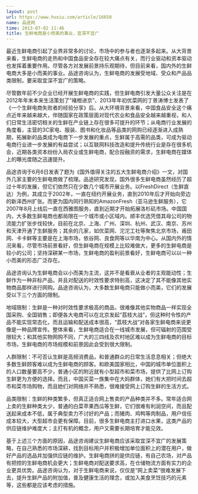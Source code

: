 ```yaml
---
layout: post
url: https://www.huxiu.com/article/16650
name: 品途网
time: 2013-07-02 11:46
title: 生鲜电商是小而美的事业，宜深不宜广
---
```

最近生鲜电商引起了业界非常多的讨论，市场中的参与者也逐渐多起来。从大背景来看，生鲜电商的走热和中国食品安全存在较大痛点有关，而行业驱动和资本驱动也发挥着重要作用。尽管各方对发展前景持乐观期待，但目前来看，国内外的生鲜电商大多是小而美的事业。品途咨询认为，生鲜电商的发展受地域、受众和产品品类限制，要采取宜深不宜广的策略。

尽管数年前不少企业已经开展生鲜电商的实践，但生鲜电商引发大量公众关注是在2012年年末本来生活策划了“褚橙进京”、2013年年初优菜网的丁景涛博士发表了《一个生鲜电商失败者的经验分享》后。从大环境背景来看，中国食品安全这个痛点近年来越来越大，伴随国家在政策层面对现代农业和食品安全越来越重视，和人们日常生活密切相关的生鲜在产业链上存在很多可提升的环节；从电商行业发展的角度看，主营的3C家电、服装、图书和化妆品等品类的网购已经逐渐进入成熟期，拓展新的品类成为电商下一步发展的重点，生鲜属于高需的品类，可成为驱动电商行业进一步发展的有益尝试；以互联网科技改造和提升传统行业是存在很多机会，近期各类资本纷纷入局农业或生鲜电商，配合投融资的需求，生鲜电商在媒体上的曝光度随之迅速提升。

品途咨询于6月6日发表了题为《国外值得关注的五大生鲜电商介绍》一文，对国外几家主要的生鲜电商做了梳理。品途研究发现，国外很多生鲜电商虽然经历了超过十年的发展，但它们依然只在少数几个城市开展业务。以FreshDirect（生鲜直达）为例，其成立于2002年，一直在纽约开展业务，直到2010年后才开始向旁边的新泽西州扩张。而更为国内同行熟知的AmazonFresh（亚马逊生鲜服务），它2007年8月上线后一直在西雅图服务，直到近期才开始拓展洛杉矶市场。中国国内，大多数生鲜电商也都局限在一个城市或小区域内。顺丰优选凭借其母公司的物流能力扩张步伐较快，目前在北京、上海、广州、深圳、杭州、武汉、南京、苏州和天津开通了生鲜服务；其余的几家，如优菜网、沱沱工社等聚焦北京市场，甫田网、卡卡鲜等主要是在上海市场，依谷网、良食网等以华南为中心。从国内外的情况来看，尽管市场前景看好，但生鲜电商在规模上比较难做大，更多的生鲜电商是较小的公司；坚持深耕某一市场，生鲜电商的盈利前景看好，生鲜电商可以以一种小而美的形态广泛存在。

品途咨询认为生鲜电商会以小而美为主流，这并不是看衰从业者的主观能动性；生鲜作为一种非标产品，并且对配送的时效性要求特别高，这决定了其不能像其他实物商品那样进行网购。品途咨询认为，大多数生鲜电商只能做小而美，它们的发展受以下三个方面的限制。

地域限制：生鲜是一种对时效性要求极高的商品，很难像其他实物商品一样实现全国采购、全国销售；即便各大电商可以在北京发起“荔枝大战”，但这种时令性的产品不能实现常态化，而且运输和配送成本很高，“荔枝大战”对各家生鲜电商来说更像是一种品牌宣传。整体来看，生鲜电商适合在一线城市发展，但可辐射的范围受限较大；和其他实物网购不同，广大的三四线及农村地区难以成为生鲜电商的目标市场，生鲜电商的市场规模和前景因此会受到很大限制。

人群限制：不可否认生鲜是高频消费品，和普通群众的日常生活息息相关；但绝大多数生鲜顾客难以成为生鲜电商的顾客。和欧美国家相比，中国的城市单位面积上的人口数量要高不少，普通小区的附近就有小型超市和菜市场，提供了比网上订购生鲜更为方便的选择。而且，中国买菜一族集中在大妈群体，她们有大把时间去超市和菜市场购物，而且她们对网络并不熟悉，很难接受网上订购生鲜的生活方式。

品类限制：生鲜的种类繁多，但真正适合网上售卖的产品种类并不多。常年适合网上卖的生鲜种类太少，普通的白菜苹果西瓜等生鲜，它们很难有利润空间，而且配送起来成本不低，属于典型卖力不讨好的产品；而猪肉、鸡鸭等肉制品，用户信任成本较大，大型超市会更有保障。目前，很多生鲜电商主打进口水果，这类产品的供应链维护难度大；主打有机的概念，用户又需要长期培育才能见效。

基于上述三个方面的原因，品途咨询建议生鲜电商应该采取宜深不宜广的发展策略，在自己熟悉的市场深耕，找到目标用户并积极增加单位面积上的潜在用户，做好产品的选品并加强供应链的维护。生鲜电商拼的是供应链，有自己农场，对产品有把控的生鲜电商机会更大；生鲜电商对配送要求高，在仓储物流方面有实力的企业更具优势。品途咨询认为，对于生鲜电商来说，仅仅是“网上卖菜”很难发展下去，提升生鲜产品的附加值，普及健康生活的理念，或加入美食烹饪技巧的元素等，这些都是应该考虑的措施。

